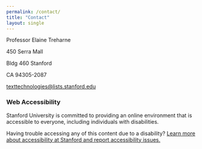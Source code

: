 ```yaml
---
permalink: /contact/
title: "Contact"
layout: single
---
```


Professor Elaine Treharne

450 Serra Mall

Bldg 460 Stanford

CA 94305-2087

texttechnologies@lists.stanford.edu

### Web Accessibility

Stanford University is committed to providing an online environment that is accessible to everyone, including individuals with disabilities. 

Having trouble accessing any of this content due to a disability? [Learn more about accessibility at Stanford and report accessibility issues.](http://www.stanford.edu/site/accessibility)

